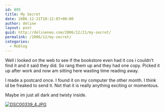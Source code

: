 ```yaml
---
id: 895
title: My Secret
date: 2006-12-21T10:12:07+00:00
author: deline
layout: post
guid: http://delineneo.com/2006/12/21/my-secret/
permalink: /2006/12/my-secret/
categories:
  - Moblog
---
```

Well i looked on the web to see if the bookstore even had it cos i couldn&#8217;t find it and it said they did. So rang them up and they had one copy. Picked it up after work and now am sitting here wasting time reading away.
  
I made a postcard once. I found it on my computer the other month. I think id be freaked to send it. Not that it is really anything exciting or momentous.
  
Maybe im just all dark and twisty inside.

<!--Mime Type of File is image/jpeg -->

<div>
  <a href="http://delineneo.com/wp-photos/20061220-171207-1.jpg"><img src="http://delineneo.com/wp-photos/thumb.20061220-171207-1.jpg" alt="DSC00339_4.JPG" /></a>
</div>